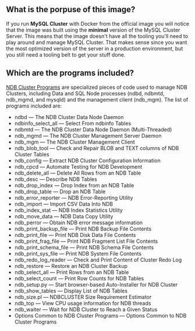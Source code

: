 
## What is the porpuse of this image?

If you run **MySQL Cluster** with Docker from the official image you will notice that the image was built using the **minimal** version of the MySQL Cluster Server. This means that the image doesn't have all the tooling you'll need to play around and manage MySQL Cluster. That makes sense since you want the most optimized version of the server in a production environment, but you still need a tooling belt to get your stuff done. 

## Which are the programs included?

[NDB Cluster Programs](https://dev.mysql.com/doc/mysql-cluster-excerpt/5.7/en/mysql-cluster-programs.html) are specialized pieces of code used to manage NDB Clusters, including Data and SQL Node processes (ndbd, ndbmtd, ndb_mgmd, and mysqld) and the management client (ndb_mgm). The list of programs included are:

* ndbd — The NDB Cluster Data Node Daemon
* ndbinfo_select_all — Select From ndbinfo Tables
* ndbmtd — The NDB Cluster Data Node Daemon (Multi-Threaded)
* ndb_mgmd — The NDB Cluster Management Server Daemon
* ndb_mgm — The NDB Cluster Management Client
* ndb_blob_tool — Check and Repair BLOB and TEXT columns of NDB Cluster Tables
* ndb_config — Extract NDB Cluster Configuration Information
* ndb_cpcd — Automate Testing for NDB Development
* ndb_delete_all — Delete All Rows from an NDB Table
* ndb_desc — Describe NDB Tables
* ndb_drop_index — Drop Index from an NDB Table
* ndb_drop_table — Drop an NDB Table
* ndb_error_reporter — NDB Error-Reporting Utility
* ndb_import — Import CSV Data Into NDB
* ndb_index_stat — NDB Index Statistics Utility
* ndb_move_data — NDB Data Copy Utility
* ndb_perror — Obtain NDB error message information
* ndb_print_backup_file — Print NDB Backup File Contents
* ndb_print_file — Print NDB Disk Data File Contents
* ndb_print_frag_file — Print NDB Fragment List File Contents
* ndb_print_schema_file — Print NDB Schema File Contents
* ndb_print_sys_file — Print NDB System File Contents
* ndb_redo_log_reader — Check and Print Content of Cluster Redo Log
* ndb_restore — Restore an NDB Cluster Backup     
* ndb_select_all — Print Rows from an NDB Table
* ndb_select_count — Print Row Counts for NDB Tables
* ndb_setup.py — Start browser-based Auto-Installer for NDB Cluster
* ndb_show_tables — Display List of NDB Tables
* ndb_size.pl — NDBCLUSTER Size Requirement Estimator
* ndb_top — View CPU usage information for NDB threads
* ndb_waiter — Wait for NDB Cluster to Reach a Given Status
* Options Common to NDB Cluster Programs — Options Common to NDB Cluster Programs